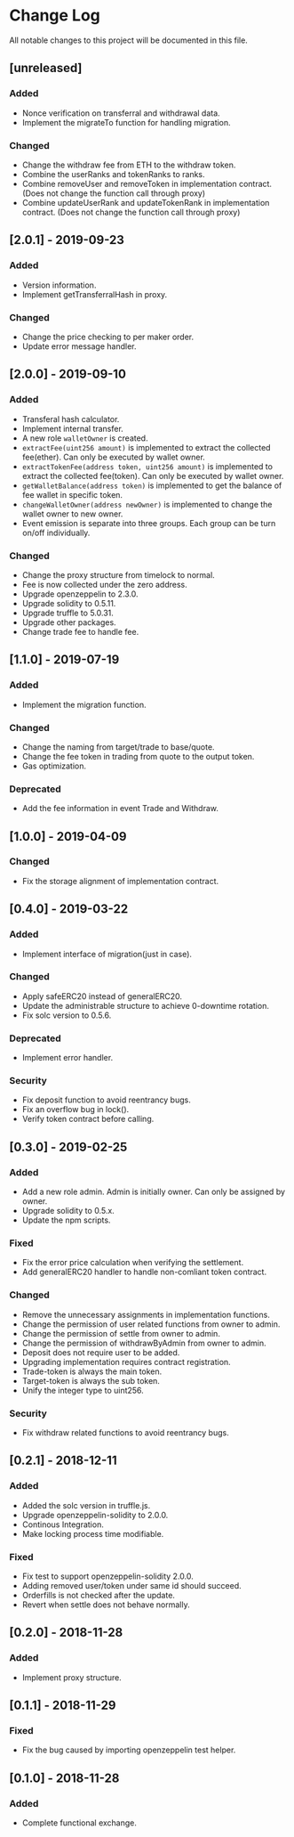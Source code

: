# Change Log
All notable changes to this project will be documented in this file.

## [unreleased]
### Added
- Nonce verification on transferral and withdrawal data.
- Implement the migrateTo function for handling migration.

### Changed
- Change the withdraw fee from ETH to the withdraw token.
- Combine the userRanks and tokenRanks to ranks.
- Combine removeUser and removeToken in implementation contract. (Does not change the function call through proxy)
- Combine updateUserRank and updateTokenRank in implementation contract. (Does not change the function call through proxy)

## [2.0.1] - 2019-09-23
### Added
- Version information.
- Implement getTransferralHash in proxy.

### Changed
- Change the price checking to per maker order.
- Update error message handler.

## [2.0.0] - 2019-09-10
### Added
- Transferal hash calculator.
- Implement internal transfer.
- A new role `walletOwner` is created.
- `extractFee(uint256 amount)` is implemented to extract the collected fee(ether). Can only be executed by wallet owner.
- `extractTokenFee(address token, uint256 amount)` is implemented to extract the collected fee(token). Can only be executed by wallet owner.
- `getWalletBalance(address token)` is implemented to get the balance of fee wallet in specific token.
- `changeWalletOwner(address newOwner)` is implemented to change the wallet owner to new owner.
- Event emission is separate into three groups. Each group can be turn on/off individually.

### Changed
- Change the proxy structure from timelock to normal.
- Fee is now collected under the zero address.
- Upgrade openzeppelin to 2.3.0.
- Upgrade solidity to 0.5.11.
- Upgrade truffle to 5.0.31.
- Upgrade other packages.
- Change trade fee to handle fee.

## [1.1.0] - 2019-07-19
### Added
- Implement the migration function.

### Changed
- Change the naming from target/trade to base/quote.
- Change the fee token in trading from quote to the output token.
- Gas optimization.

### Deprecated
- Add the fee information in event Trade and Withdraw.

## [1.0.0] - 2019-04-09
### Changed
- Fix the storage alignment of implementation contract.

## [0.4.0] - 2019-03-22
### Added
- Implement interface of migration(just in case).

### Changed
- Apply safeERC20 instead of generalERC20.
- Update the administrable structure to achieve 0-downtime rotation.
- Fix solc version to 0.5.6.

### Deprecated
- Implement error handler.

### Security
- Fix deposit function to avoid reentrancy bugs.
- Fix an overflow bug in lock().
- Verify token contract before calling.

## [0.3.0] - 2019-02-25
### Added
- Add a new role admin. Admin is initially owner. Can only be assigned by owner.
- Upgrade solidity to 0.5.x.
- Update the npm scripts.

### Fixed
- Fix the error price calculation when verifying the settlement.
- Add generalERC20 handler to handle non-comliant token contract.

### Changed
- Remove the unnecessary assignments in implementation functions.
- Change the permission of user related functions from owner to admin.
- Change the permission of settle from owner to admin.
- Change the permission of withdrawByAdmin from owner to admin.
- Deposit does not require user to be added.
- Upgrading implementation requires contract registration.
- Trade-token is always the main token.
- Target-token is always the sub token.
- Unify the integer type to uint256.

### Security
- Fix withdraw related functions to avoid reentrancy bugs.

## [0.2.1] - 2018-12-11
### Added
- Added the solc version in truffle.js.
- Upgrade openzeppelin-solidity to 2.0.0.
- Continous Integration.
- Make locking process time modifiable.

### Fixed
- Fix test to support openzeppelin-solidity 2.0.0.
- Adding removed user/token under same id should succeed.
- Orderfills is not checked after the update.
- Revert when settle does not behave normally.

## [0.2.0] - 2018-11-28
### Added
- Implement proxy structure.

## [0.1.1] - 2018-11-29
### Fixed
- Fix the bug caused by importing openzeppelin test helper.

## [0.1.0] - 2018-11-28
### Added
- Complete functional exchange.
